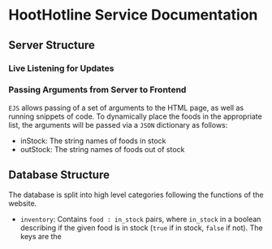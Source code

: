 # HootHotline Service Documentation

## Server Structure
### Live Listening for Updates
### Passing Arguments from Server to Frontend
`EJS` allows passing of a set of arguments to the HTML page, as well as running snippets of code. To dynamically place the foods in the appropriate list, the arguments will be passed via a `JSON` dictionary as follows:
- inStock: The string names of foods in stock
- outStock: The string names of foods out of stock


## Database Structure
The database is split into high level categories following the functions of the website. 
- `inventory`: Contains `food : in_stock` pairs, where `in_stock` in a boolean describing if the given food is in stock (`true` if in stock, `false` if not). The keys are the 